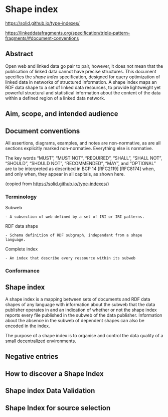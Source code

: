 # Shape index
https://solid.github.io/type-indexes/

https://linkeddatafragments.org/specification/triple-pattern-fragments/#document-conventions

## Abstract
Open web and linked data go pair to pair, however, it does not mean that the publication of linked data cannot have precise structures.
This document specifies the _shape index_ specification, designed for query optimization of linked data in networks of structured information.
A shape index maps an RDF data shape to a set of linked data resources, to provide lightweight yet powerful structural and statistical information about the content of the data within a defined region of a linked data network.

## Aim, scope, and intended audience


## Document conventions
All assertions, diagrams, examples, and notes are non-normative, as are all sections explicitly marked non-normative. Everything else is normative. 

The key words “MUST”, “MUST NOT”, “REQUIRED”, “SHALL”, “SHALL NOT”, “SHOULD”, “SHOULD NOT”, “RECOMMENDED”, “MAY”, and “OPTIONAL” are to be interpreted as described in BCP 14 [RFC2119] [RFC8174] when, and only when, they appear in all capitals, as shown here. 

(copied from https://solid.github.io/type-indexes/)

### Terminology

Subweb

    - A subsection of web defined by a set of IRI or IRI patterns.

RDF data shape

    - Schema definition of RDF subgraph, independant from a shape language.

Complete index

    - An index that describe every ressource within its subweb


### Conformance

## Shape index

A shape index is a mapping between sets of documents and RDF data shapes of any language with information about the subweb that the data publisher operates in and an indication of whether or not the shape index reports every file published in the subweb of the data publisher.
Information about the absence in the subweb of dependent shapes can also be encoded in the index.


The purpose of a shape index is to organise and control the data quality of a small decentralized environments. 

## Negative entries

## How to discover a Shape Index

## Shape index Data Validation

## Shape Index for source selection

